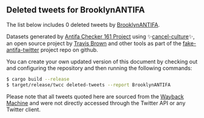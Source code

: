 ## Deleted tweets for BrooklynANTIFA

The list below includes 0 deleted tweets by
[BrooklynANTIFA](https://twitter.com/BrooklynANTIFA).



Datasets generated by [Antifa Checker 161 Project](https://twitter.com/antifacheck161) using ✨[cancel-culture](https://github.com/travisbrown/cancel-culture)✨, an open source project by 
[Travis Brown](https://twitter.com/travisbrown) and other tools as part of the 
[fake-antifa-twitter](https://github.com/antifacheck161/fake-antifa-twitter) project repo on github.

You can create your own updated version of this document by checking out and configuring the
repository and then running the following commands:

```bash
$ cargo build --release
$ target/release/twcc deleted-tweets --report BrooklynANTIFA
```

Please note that all tweets quoted here are sourced from the
[Wayback Machine](https://web.archive.org) and were not directly accessed through the Twitter API or
any Twitter client.


